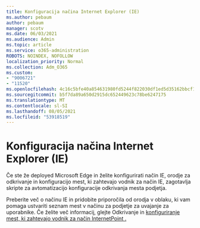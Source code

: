 ```yaml
---
title: Konfiguracija načina Internet Explorer (IE)
ms.author: pebaum
author: pebaum
manager: scotv
ms.date: 06/03/2021
ms.audience: Admin
ms.topic: article
ms.service: o365-administration
ROBOTS: NOINDEX, NOFOLLOW
localization_priority: Normal
ms.collection: Adm_O365
ms.custom:
- "9006721"
- "11520"
ms.openlocfilehash: 4c16c5bfe40a854631980fd5244f822030df1ed5d35162bbcf19e4e989610ce3
ms.sourcegitcommit: b5f7da89a650d2915dc652449623c78be6247175
ms.translationtype: MT
ms.contentlocale: sl-SI
ms.lasthandoff: 08/05/2021
ms.locfileid: "53918519"
---
```

# <a name="internet-explorer-ie-mode-configuration"></a>Konfiguracija načina Internet Explorer (IE)

Če ste že deployed Microsoft Edge in želite konfigurirati način IE, orodje za odkrivanje in konfiguracijo mest, ki zahtevajo vodnik za način IE, zagotavlja skripte za avtomatizacijo konfiguracije odkrivanja mesta podjetja. 

Preberite več o načinu IE in pridobite priporočila od orodja v oblaku, ki vam pomaga ustvariti seznam mest v načinu za podjetje za uvajanje za uporabnike. Če želite več informacij, glejte Odkrivanje in [konfiguriranje mest, ki zahtevajo vodnik za način InternetPoint .](https://admin.microsoft.com/AdminPortal/Home?#/modernonboarding/configureiemode)